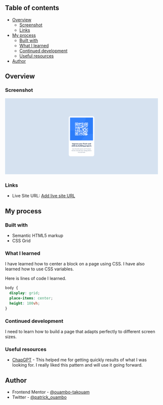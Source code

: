 ## Table of contents

- [Overview](#overview)
  - [Screenshot](#screenshot)
  - [Links](#links)
- [My process](#my-process)
  - [Built with](#built-with)
  - [What I learned](#what-i-learned)
  - [Continued development](#continued-development)
  - [Useful resources](#useful-resources)
- [Author](#author)

## Overview

### Screenshot

![](./design/Screenshot.png)

### Links

<!-- - Solution URL: [Add solution URL here](https://your-solution-url.com) -->

- Live Site URL: [Add live site URL](https://qr-code-component-sigma-swart.vercel.app/)

## My process

### Built with

- Semantic HTML5 markup
- CSS Grid

### What I learned

I have learned how to center a block on a page using CSS. I have also learned how to use CSS variables.

Here is lines of code I learned.

```css
body {
  display: grid;
  place-items: center;
  height: 100vh;
}
```

### Continued development

I need to learn how to build a page that adapts perfectly to different screen sizes.

### Useful resources

- [ChapGPT](https://www.chatgpt.com) - This helped me for getting quickly results of what I was looking for. I really liked this pattern and will use it going forward.

## Author

- Frontend Mentor - [@ouambo-takouam](https://www.frontendmentor.io/profile/ouambo-takouam)
- Twitter - [@patrick_ouambo](https://x.com/patrick_ouambo)
